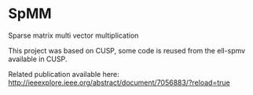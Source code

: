 # SpMM
Sparse matrix multi vector multiplication

This project was based on CUSP, some code is reused from the ell-spmv available in CUSP.

Related publication available here: 
http://ieeexplore.ieee.org/abstract/document/7056883/?reload=true

